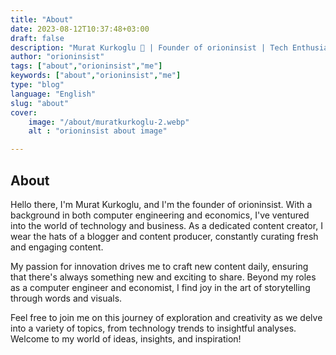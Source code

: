 ```yaml
---
title: "About"
date: 2023-08-12T10:37:48+03:00
draft: false
description: "Murat Kurkoglu 🚀 | Founder of orioninsist | Tech Enthusiast | Creating Daily Content | Exploring Tech Trends"
author: "orioninsist"
tags: ["about","orioninsist","me"]
keywords: ["about","orioninsist","me"]
type: "blog"
language: "English"
slug: "about"
cover:
    image: "/about/muratkurkoglu-2.webp"
    alt : "orioninsist about image"

---
```

## About
Hello there, I'm Murat Kurkoglu, and I'm the founder of orioninsist. With a background in both computer engineering and economics, I've ventured into the world of technology and business. As a dedicated content creator, I wear the hats of a blogger and content producer, constantly curating fresh and engaging content.

My passion for innovation drives me to craft new content daily, ensuring that there's always something new and exciting to share. Beyond my roles as a computer engineer and economist, I find joy in the art of storytelling through words and visuals.

Feel free to join me on this journey of exploration and creativity as we delve into a variety of topics, from technology trends to insightful analyses. Welcome to my world of ideas, insights, and inspiration!